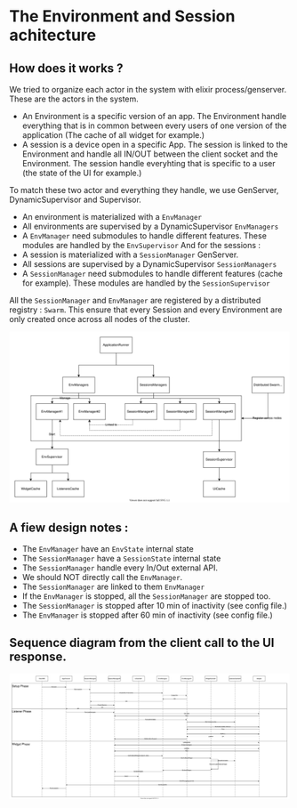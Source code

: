 # The Environment and Session achitecture

## How does it works ?
We tried to organize each actor in the system with elixir process/genserver.
These are the actors in the system.
- An Environment is a specific version of an app. The Environment handle everything that is in common between every users of one version of the application (The cache of all widget for example.)
- A session is a device open in a specific App. The session is linked to the Environment and handle all IN/OUT between the client socket and the Environment. The session handle everyhting that is specific to a user (the state of the UI for example.)

To match these two actor and everything they handle, we use GenServer, DynamicSupervisor and Supervisor.
- An environment is materialized with a `EnvManager`
- All environments are supervised by a DynamicSupervisor `EnvManagers`
- A `EnvManager` need submodules to handle different features. These modules are handled by the `EnvSupervisor`
And for the sessions :
- A session is materialized with a `SessionManager` GenServer.
- All sessions are supervised by a DynamicSupervisor `SessionManagers`
- A `SessionManager` need submodules to handle different features (cache for example). These modules are handled by the `SessionSupervisor`

All the `SessionManager` and `EnvManager` are registered by a distributed registry : `Swarm`. This ensure that every Session and every Environment are only created once across all nodes of the cluster.

![Env and Session Tree](diagrams/EnvSessionTree.svg)


## A fiew design notes :
- The `EnvManager` have an `EnvState` internal state
- The `SessionManager` have a `SessionState` internal state
- The `SessionManager` handle every In/Out external API.
- We should NOT directly call the `EnvManager`.
- The `SessionManager` are linked to them `EnvManager`
- If the `EnvManager` is stopped, all the `SessionManager` are stopped too.
- The `SessionManager` is stopped after 10 min of inactivity (see config file.)
- The `EnvManager` is stopped after 60 min of inactivity (see config file.)

## Sequence diagram from the client call to the UI response.
![Sequence Diagram](diagrams/SequenceWidget.svg)